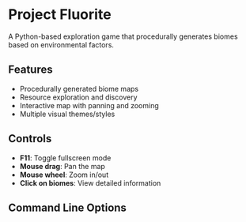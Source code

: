 # Project Fluorite

A Python-based exploration game that procedurally generates biomes based on environmental factors.

## Features

- Procedurally generated biome maps
- Resource exploration and discovery
- Interactive map with panning and zooming
- Multiple visual themes/styles

## Controls

- **F11**: Toggle fullscreen mode
- **Mouse drag**: Pan the map
- **Mouse wheel**: Zoom in/out
- **Click on biomes**: View detailed information

## Command Line Options

```